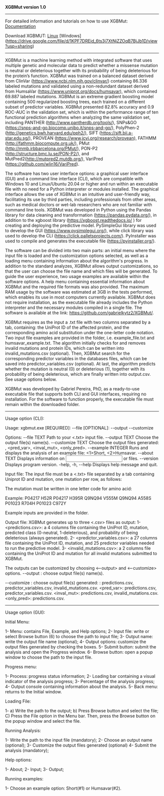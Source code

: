 **XGBMut version 1.0**

_________________________________________________________________________________________________
For detailed information and tutorials on how to use XGBMut:
[Documentation](https://github.com/gabrielkytz2/XGBmut/blob/main/Documentation.pdf)

Download XGBMUT: [Linux](https://drive.google.com/file/d/1aNEDT4rE_GtWuWHcfhniMNystUarZf2y/view?usp=sharing) 
[Windows] (https://drive.google.com/file/d/1KPF7DREid_6ts3j7XtNjZZOqB7BjJb1D/view?usp=sharing)
_________________________________________________________________________________________________

XGBMut is a machine learning method with integrated software that uses multiple genetic and molecular data to predict whether a missense mutation is neutral or deleterious together with its probability of being deleterious for the protein’s function. XGBMut was trained on a balanced dataset derived from ClinVar (https://www.ncbi.nlm.nih.gov/clinvar/) containing 86.336 labeled mutations and validated using a non-redundant dataset derived from HumsaVar (https://www.uniprot.org/docs/humsavar), which contained 69.887 labeled mutations. XGBMut is an extreme gradient boosting model containing 500 regularized boosting trees, each trained on a different subset of predictor variables. XGBMut presented 82.8% accuracy and 0.9 ROC-AUC in the validation set, which is within the performance range of ten functional prediction algorithms when analyzing the same validation set,  including PANTHER (http://www.pantherdb.org/tools/), SNPs&GO (https://snps-and-go.biocomp.unibo.it/snps-and-go/), PolyPhen-2 (http://genetics.bwh.harvard.edu/pph2/), SIFT (https://sift.bii.a-star.edu.sg/), PROVEAN (https://www.jcvi.org/research/provean), FATHMM (http://fathmm.biocompute.org.uk/), PMut (http://mmb.irbbarcelona.org/PMut/), PON-P2 (http://structure.bmc.lu.se/PON-P2/), and MutPred2(http://mutpred2.mutdb.org/), VariPred (https://github.com/wlin16/VariPred).

The software has two user interface options: a graphical user interface (GUI) and a command line interface (CLI), which are compatible with Windows 10 and Linux/Ubuntu 20.04 or higher and run within an executable file with no need for a Python interpreter or modules installed. The graphical interface allows the use of XGBMut in an intuitive and user-friendly way, facilitating its use by third parties, including professionals from other areas, such as medical doctors or wet-lab researchers who are not familiar with command line tools. XGBMut was developed in Python using the Pandas library for data cleaning and transformation (https://pandas.pydata.org/), in addition to the xgboost library (https://xgboost.readthedocs.io/ ) for creating and deploying the predictive model. PySimpleGui library was used to develop the GUI (https://www.pysimplegui.org/), while click library was used to develop the CLI (https://click.palletsprojects.com/). PyInstaller was used to compile and generates the executable file (https://pyinstaller.org/).

The software can be divided into two main parts: an initial menu where the input file is loaded and the customization options selected, as well as a loading menu containing information about the algorithm's progress. In addition to the standard analyzes, XGBMut allows output customizations, so that the user can choose the file name and which files will be generated. To guide the user experience, two usage examples are available within the software options. A help menu containing essential information about XGBMut and the required file formats was also provided. The maximum RAM usage by the software was estimated at 3GB in the tests performed, which enables its use in most computers currently available. XGBMut does not require installation, as the executable file already includes the Python interpreter and the necessary modules compiled in a single file. The software is available at the link: https://github.com/gabrielkytz2/XGBMut/.

XGBMut requires as the input a .txt file with two columns separated by a tab, containing: the UniProt ID of the affected protein, and the corresponding amino acid substitution under the one-letter code notation. Two input file examples are provided in the <examples> folder, i.e. example_file.txt and humsavar_example.txt. The algorithm initially checks for and removes invalid mutations and protein IDs, which can be written into invalid_mutations.csv (optional). Then, XGBMut search for the corresponding predictor variables in the databases files, which can be saved into predictor_variables.csv (optional). At last, the algorithm predicts whether the mutation is neutral (0) or deleterious (1), together with its probability of being deleterious, which are finally written into output.csv. See usage options below. 
	
XGBMut was developed by Gabriel Pereira, PhD, as a ready-to-use executable file that supports both CLI and GUI interfaces, requiring no installation. For the software to function properly, the executable file must remain within the downloaded folder.

________________________________________________________________________________________________
Usage option (CLI):

Usage: xgbmut.exe [REQUIRED]: --file <string> [OPTIONAL]: --output <string>
                  --customize <string>

Options:
  --file TEXT        Path to your <.txt> input file.
  --output TEXT      Choose the output file(s) name(s).
  --customize TEXT   Choose the output files generated: <all>, <pred_var>,
                     <inval_mut>, <only_pred>.
  --example INTEGER  Runs and displays the analysis of an example file:
                     <1>Short, <2>Humsavar.
  --about TEXT       Displays information on <input> or <output> files.
  --version          Displays program version.
  -help, -h, --help  Displays help message and quit.

Input file: 
The input file must be a <.txt> file separated by a tab containing Uniprot ID and mutation, one mutation per row, as follows:
 <Uniprot ID><tab><Mutation>

 The mutation must be written in one letter code for amino acid:
 <wild-type amino acid><position><mutated amino acid>

 Example:
 P04217   H52R
 P04217   H395R
 Q9NQ94   V555M
 Q9NQ94   A558S
 P01023   R704H
 P01023   C972Y

Example inputs are provided in the <examples> folder.

Output file: 
XGBMut generates up to three <.csv> files as output:
         1- <predictions.csv>: a 4 columns file containing the UniProt ID, mutation, predicted class (0-neutral, 1-deleterious), and probability of being deleterious (always generated).
         2- <predictor_variables.csv>: a 27 columns file containing the UniProt ID, mutation, and 25 predictor variables needed to run the predictive model.
         3- <invalid_mutations.csv>: a 2 columns file containing the UniProt ID and mutation for all invalid mutations submitted to XGBMut.

 The outputs can be customized by choosing <--output> and <--customize> options.
 --output <string>: choose output file(s) name(s).

 --customize <string>: choose output file(s) generated:
         <all>: predictions.csv, predictor_variables.csv, invalid_mutations.csv.
         <pred_var>: predictions.csv, predictor_variables.csv.
         <inval_mut>: predictions.csv, invalid_mutations.csv.
         <only_pred>: predictions.csv.

________________________________________________________________________________________________
Usage option (GUI):

Initial Menu:
 
1-	Menu: contains File, Example, and Help options;
2-	Input file: write or select Browse button (6) to choose the path to input file;
3-	Output name: write the output file name (optional);
4-	Output options: customize the output files generated by checking the boxes. 
5-	Submit button: submit the analysis and open the Progress window.
6-	Browse button: open a popup window to choose the path to the input file.


Progress menu:
 
1-	Process: progress status information;
2-	Loading bar containing a visual indicator of the analysis progress;
3-	Percentage of the analysis progress;
4-	Output console containing information about the analysis.
5-	Back menu: returns to the Initial window.

Loading File:

1-	a) Write the path to the output;
        b) Press Browse button and select the file;
        C) Press the File option in the Menu bar. Then, press the Browse button on the popup window and select the file. 
 
Running Analysis:
 
1-	Write the path to the input file (mandatory);
2-	Choose an output name (optional);
3-	Customize the output files generated (optional)
4-	Submit the analysis (mandatory);

Help options:

1-      About;
2-      Input;
3-      Output;

Running examples:
 
1-	Choose an example option: Short(#1) or Humsavar(#2).
